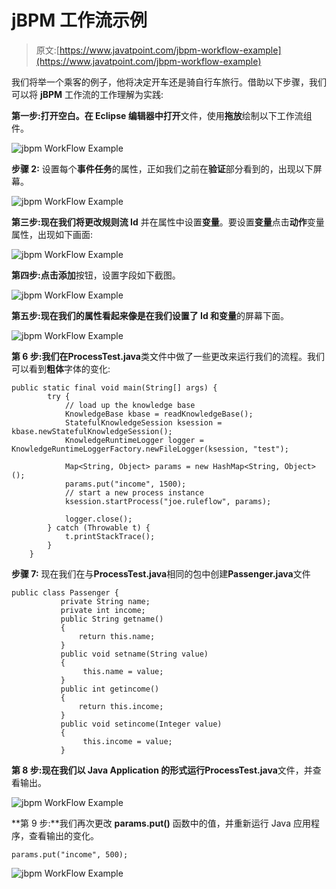 # jBPM 工作流示例

> 原文:[https://www.javatpoint.com/jbpm-workflow-example](https://www.javatpoint.com/jbpm-workflow-example)

我们将举一个乘客的例子，他将决定开车还是骑自行车旅行。借助以下步骤，我们可以将 **jBPM** 工作流的工作理解为实践:

**第一步:**打开空白**。在 **Eclipse** 编辑器中打开**文件，使用**拖放**绘制以下工作流组件。

![jbpm WorkFlow Example](../Images/0bf99b168ab524bd9197a89829f71a40.png)

**步骤 2:** 设置每个**事件任务**的属性，正如我们之前在**验证**部分看到的，出现以下屏幕。

![jbpm WorkFlow Example](../Images/63e059932122abb45920cf5339a2a208.png)

**第三步:**现在我们将更改**规则流 Id** 并在属性中设置**变量**。要设置**变量**点击**动作**变量属性，出现如下画面:

![jbpm WorkFlow Example](../Images/45886c0c12a8005a2ca421a517073abf.png)

**第四步:**点击**添加**按钮，设置字段如下截图。

![jbpm WorkFlow Example](../Images/048da95c279bde511f32c24177c26b5d.png)

**第五步:**现在我们的属性看起来像是在我们设置了 **Id** 和**变量**的屏幕下面。

![jbpm WorkFlow Example](../Images/ba03158b70d11a2e4fdbefb01e3f32f3.png)

**第 6 步:**我们在**ProcessTest.java**类文件中做了一些更改来运行我们的流程。我们可以看到**粗体**字体的变化:

```
public static final void main(String[] args) {
        try {
            // load up the knowledge base
            KnowledgeBase kbase = readKnowledgeBase();
            StatefulKnowledgeSession ksession = kbase.newStatefulKnowledgeSession();
            KnowledgeRuntimeLogger logger = KnowledgeRuntimeLoggerFactory.newFileLogger(ksession, "test");

            Map<String, Object> params = new HashMap<String, Object>();
            params.put("income", 1500);
            // start a new process instance
            ksession.startProcess("joe.ruleflow", params);

            logger.close();
        } catch (Throwable t) {
            t.printStackTrace();
        }
    }

```

**步骤 7:** 现在我们在与**ProcessTest.java**相同的包中创建**Passenger.java**文件

```
public class Passenger {
		   private String name;
		   private int income;
		   public String getname()
		   {        		   
		       return this.name;
		   }
		   public void setname(String value)
		   {        		        
		        this.name = value;
		   }
		   public int getincome()
		   {        		        
		       return this.income;
		   }
		   public void setincome(Integer value)
		   {       		        
		        this.income = value;
		   }

```

**第 8 步:**现在我们以 Java Application 的形式运行**ProcessTest.java**文件，并查看输出。

![jbpm WorkFlow Example](../Images/ab2c85fe2a976615239b199d792bea36.png)

**第 9 步:**我们再次更改 **params.put()** 函数中的值，并重新运行 Java 应用程序，查看输出的变化。

```
params.put("income", 500);

```

![jbpm WorkFlow Example](../Images/7809aa7885c6d487eaaa1f948cadec3c.png)